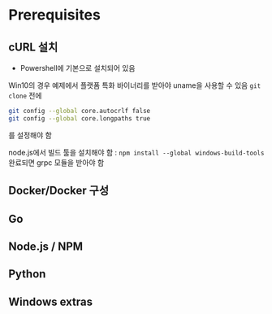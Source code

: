 # Prerequisites

[](http://hyperledger-fabric.readthedocs.io/en/latest/prereqs.html)

## cURL 설치

* Powershell에 기본으로 설치되어 있음

Win10의 경우 예제에서 플랫폼 특화 바이너리를 받아야 uname을 사용할 수 있음
`git clone` 전에

```bash
git config --global core.autocrlf false
git config --global core.longpaths true
```

를 설정해야 함

node.js에서 빌드 툴을 설치해야 함 : `npm install --global windows-build-tools`
완료되면 grpc 모듈을 받아야 함

## Docker/Docker 구성

## Go

## Node.js / NPM

## Python

## Windows extras
